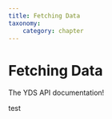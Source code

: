 ```yaml
---
title: Fetching Data
taxonomy:
    category: chapter
---
```


# Fetching Data


The YDS API documentation!

test